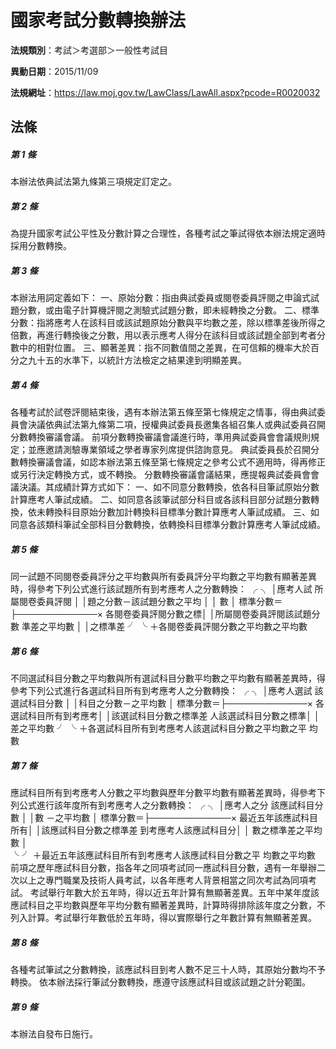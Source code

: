 # 國家考試分數轉換辦法

**法規類別**：考試＞考選部＞一般性考試目

**異動日期**：2015/11/09  

**法規網址**：https://law.moj.gov.tw/LawClass/LawAll.aspx?pcode=R0020032





## 法條
##### 第 1 條
本辦法依典試法第九條第三項規定訂定之。

##### 第 2 條
為提升國家考試公平性及分數計算之合理性，各種考試之筆試得依本辦法規定適時採用分數轉換。

##### 第 3 條
本辦法用詞定義如下： 
一、原始分數：指由典試委員或閱卷委員評閱之申論式試題分數，或由電子計算機評閱之測驗式試題分數，即未經轉換之分數。
二、標準分數：指將應考人在該科目或該試題原始分數與平均數之差，除以標準差後所得之倍數，再進行轉換後之分數，用以表示應考人得分在該科目或該試題全部到考者分數中的相對位置。
三、顯著差異：指不同數值間之差異，在可信賴的機率大於百分之九十五的水準下，以統計方法檢定之結果達到明顯差異。

##### 第 4 條
各種考試於試卷評閱結束後，遇有本辦法第五條至第七條規定之情事，得由典試委員會決議依典試法第九條第二項，授權典試委員長邀集各組召集人或典試委員召開分數轉換審議會議。
前項分數轉換審議會議進行時，準用典試委員會會議規則規定；並應邀請測驗專業領域之學者專家列席提供諮詢意見。
典試委員長於召開分數轉換審議會議，如認本辦法第五條至第七條規定之參考公式不適用時，得再修正或另行決定轉換方式，或不轉換。
分數轉換審議會議結果，應提報典試委員會會議決議。其成績計算方式如下：
一、如不同意分數轉換，依各科目筆試原始分數計算應考人筆試成績。
二、如同意各該筆試部分科目或各該科目部分試題分數轉換，依未轉換科目原始分數加計轉換科目標準分數計算應考人筆試成績。
三、如同意各該類科筆試全部科目分數轉換，依轉換科目標準分數計算應考人筆試成績。

##### 第 5 條
同一試題不同閱卷委員評分之平均數與所有委員評分平均數之平均數有顯著差異時，得參考下列公式進行該試題所有到考應考人之分數轉換：
          ╭                                                  ╮
          │應考人試  所屬閱卷委員評閱                        │
          │題之分數－該試題分數之平均                        │
          │          數                                      │
標準分數＝├─────────────× 各閱卷委員評閱分數之標│
          │所屬閱卷委員評閱該試題分數  準差之平均數          │
          │之標準差                                          ╯
          ╰
            ＋各閱卷委員評閱分數之平均數之平均數


##### 第 6 條
不同選試科目分數之平均數與所有選試科目分數平均數之平均數有顯著差異時，得參考下列公式進行各選試科目所有到考應考人之分數轉換：
          ╭                                                  ╮
          │應考人選試  該選試科目分數                        │
          │科目之分數－之平均數                              │
標準分數＝├─────────────× 各選試科目所有到考應考│
          │該選試科目分數之標準差      人該選試科目分數之標準│
          │                            差之平均數            ╯
          ╰
            ＋各選試科目所有到考應考人該選試科目分數之平均數之平
              均數


##### 第 7 條
應試科目所有到考應考人分數之平均數與歷年分數平均數有顯著差異時，得參考下列公式進行該年度所有到考應考人之分數轉換：
          ╭                                                  ╮
          │應考人之分  該應試科目分數                        │
          │數        －之平均數                              │
標準分數＝├─────────────× 最近五年該應試科目所有│
          │該應試科目分數之標準差      到考應考人該應試科目分│
          │                            數之標準差之平均數    │  
          ╰                                                  ╯
            ＋最近五年該應試科目所有到考應考人該應試科目分數之平
              均數之平均數
前項之歷年應試科目分數，指各年之同項考試同一應試科目分數，遇有一年舉辦二次以上之專門職業及技術人員考試，以各年應考人背景相當之同次考試為同項考試。
考試舉行年數大於五年時，得以近五年計算有無顯著差異。五年中某年度該應試科目之平均數與歷年平均分數有顯著差異時，計算時得排除該年度之分數，不列入計算。考試舉行年數低於五年時，得以實際舉行之年數計算有無顯著差異。

##### 第 8 條
各種考試筆試之分數轉換，該應試科目到考人數不足三十人時，其原始分數均不予轉換。
依本辦法採行筆試分數轉換，應遵守該應試科目或該試題之計分範圍。

##### 第 9 條
本辦法自發布日施行。


